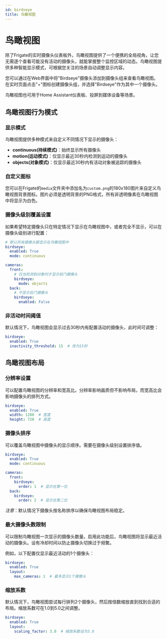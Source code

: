 ```yaml
---
id: birdseye
title: 鸟瞰视图
---
```


# 鸟瞰视图

除了Frigate的实时摄像头仪表板外，鸟瞰视图提供了一个便携的全局视角，让您无需逐个查看可能没有活动的摄像头，就能掌握整个监控区域的动态。鸟瞰视图提供多种智能显示模式，可根据您关注的场景自动调整显示内容。

您可以通过在Web界面中将"Birdseye"摄像头添加到摄像头组来查看鸟瞰视图。在实时页面点击"+"图标创建摄像头组，并选择"Birdseye"作为其中一个摄像头。

鸟瞰视图也可用于Home Assistant仪表板、投屏到媒体设备等场景。

## 鸟瞰视图行为模式

### 显示模式

鸟瞰视图提供多种模式来自定义不同情况下显示的摄像头：

- **continuous(持续模式)**：始终显示所有摄像头
- **motion(运动模式)**：仅显示最近30秒内检测到运动的摄像头  
- **objects(对象模式)**：仅显示最近30秒内有活动对象被追踪的摄像头

### 自定义图标

您可以在Frigate的`media`文件夹中添加名为`custom.png`的180x180图片来自定义鸟瞰视图背景图标。图片必须是透明背景的PNG格式，所有非透明像素在鸟瞰视图中将显示为白色。

### 摄像头级别覆盖设置

如果希望特定摄像头只在特定情况下显示在鸟瞰视图中，或者完全不显示，可以在摄像头级别进行配置：

```yaml
# 默认所有摄像头都显示在鸟瞰视图中
birdseye:
  enabled: True
  mode: continuous

cameras:
  front:
    # 仅当检测到对象时才显示前门摄像头
    birdseye:
      mode: objects
  back:
    # 不显示后门摄像头
    birdseye:
      enabled: False
```

### 非活动时间阈值

默认情况下，鸟瞰视图会显示过去30秒内有配置活动的摄像头，此时间可调整：

```yaml
birdseye:
  enabled: True
  inactivity_threshold: 15  # 改为15秒
```

## 鸟瞰视图布局

### 分辨率设置

可以配置鸟瞰视图的分辨率和宽高比。分辨率影响画质但不影响布局，而宽高比会影响摄像头的排列方式。

```yaml
birdseye:
  enabled: True
  width: 1280  # 宽度
  height: 720  # 高度
```

### 摄像头排序

可以覆盖鸟瞰视图中摄像头的显示顺序。需要在摄像头级别设置排序值。

```yaml
birdseye:
  enabled: True
  mode: continuous

cameras:
  front:
    birdseye:
      order: 1  # 显示在第一位
  back:
    birdseye:
      order: 2  # 显示在第二位
```

_注意_：默认情况下摄像头按名称排序以确保鸟瞰视图布局稳定。

### 最大摄像头数限制

可以限制鸟瞰视图一次显示的摄像头数量。启用此功能后，鸟瞰视图将显示最近活动的摄像头。设有冷却时间以防止摄像头切换过于频繁。

例如，以下配置仅显示最近活动的1个摄像头：

```yaml
birdseye:
  enabled: True
  layout:
    max_cameras: 1  # 最多显示1个摄像头
```

### 缩放系数

默认情况下，鸟瞰视图尝试每行排列2个摄像头，然后按倍数缩放直到找到合适的布局。缩放系数可在1.0到5.0之间调整。

```yaml
birdseye:
  enabled: True
  layout:
    scaling_factor: 3.0  # 缩放系数设为3.0
```